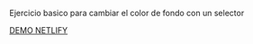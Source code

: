 Ejercicio basico para cambiar el color de fondo con un selector

[DEMO NETLIFY](https://color-flipper-rock-the-code.netlify.app/)
